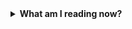 
<details>
    <summary><strong>What am I reading now?</strong></summary>  
        <div style="display: flex; justify-content:space-between;">
            <figure style="text-align:center; flex:1;">
                <img src="https://images7.alphacoders.com/122/1226930.jpg" alt= "Summit Lake - Charles Donlea" width="200px"/>
                <figcaption styles="text-align: center;">Chapter 26</figcaption>
            </figure>
            <figure style="text-align:center; flex:1;">
                <img src="https://images7.alphacoders.com/122/1226930.jpg" alt= "Confident Data Skills - Kirill Eremenko" alt="Confident Data Skills" width="200px"/>
                <figcaption styles="text-align: center;">Chapter 2</figcaption>
            </figure>
        </div>

</details>&nbsp;
